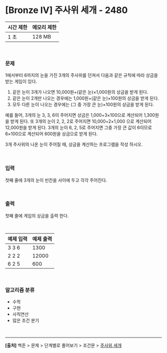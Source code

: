 # [Bronze Ⅳ] 주사위 세개 - 2480

|시간 제한|메모리 제한|
|---|---|
|1 초|128 MB|

<br>

### 문제
1에서부터 6까지의 눈을 가진 3개의 주사위를 던져서 다음과 같은 규칙에 따라 상금을 받는 게임이 있다.

1. 같은 눈이 3개가 나오면 10,000원+(같은 눈)×1,000원의 상금을 받게 된다.
2. 같은 눈이 2개만 나오는 경우에는 1,000원+(같은 눈)×100원의 상금을 받게 된다.
3. 모두 다른 눈이 나오는 경우에는 (그 중 가장 큰 눈)×100원의 상금을 받게 된다.

예를 들어, 3개의 눈 3, 3, 6이 주어지면 상금은 1,000+3×100으로 계산되어 1,300원을 받게 된다. 또 3개의 눈이 2, 2, 2로 주어지면 10,000+2×1,000 으로 계산되어 12,000원을 받게 된다. 3개의 눈이 6, 2, 5로 주어지면 그중 가장 큰 값이 6이므로 6×100으로 계산되어 600원을 상금으로 받게 된다.

3개 주사위의 나온 눈이 주어질 때, 상금을 계산하는 프로그램을 작성 하시오.

<br>

### 입력
첫째 줄에 3개의 눈이 빈칸을 사이에 두고 각각 주어진다.

<br>

### 출력
첫째 줄에 게임의 상금을 출력 한다.

<br>

|예제 입력|예제 출력|
|---|---|
|3 3 6|1300|
|2 2 2|12000|
|6 2 5|600|

<br>

### 알고리즘 분류
* 수학
* 구현
* 사칙연산
* 많은 조건 분기

<br>

---
**[출처]** 백준 > 문제 > 단계별로 풀어보기 > 조건문 > [주사위 세개](https://www.acmicpc.net/problem/2480)
